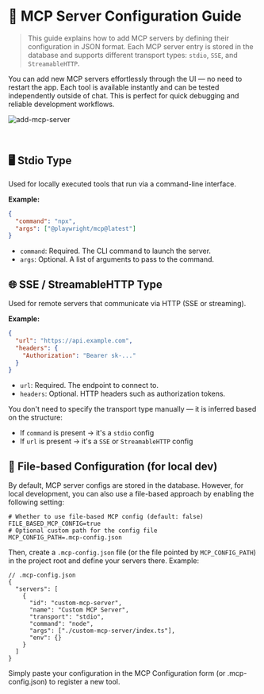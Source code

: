 # 🔧 MCP Server Configuration Guide

> This guide explains how to add MCP servers by defining their configuration in JSON format. Each MCP server entry is stored in the database and supports different transport types: `stdio`, `SSE`, and `StreamableHTTP`.

You can add new MCP servers effortlessly through the UI — no need to restart the app. Each tool is available instantly and can be tested independently outside of chat. This is perfect for quick debugging and reliable development workflows.

![add-mcp-server](https://github.com/user-attachments/assets/f66ae118-883e-4638-b4fc-9f9849566da2)

<br/>

## 🖥️ Stdio Type

Used for locally executed tools that run via a command-line interface.

**Example:**

```json
{
  "command": "npx",
  "args": ["@playwright/mcp@latest"]
}
```

- `command`: Required. The CLI command to launch the server.
- `args`: Optional. A list of arguments to pass to the command.

## 🌐 SSE / StreamableHTTP Type

Used for remote servers that communicate via HTTP (SSE or streaming).

**Example:**

```json
{
  "url": "https://api.example.com",
  "headers": {
    "Authorization": "Bearer sk-..."
  }
}
```

- `url`: Required. The endpoint to connect to.
- `headers`: Optional. HTTP headers such as authorization tokens.

You don't need to specify the transport type manually — it is inferred based on the structure:

- If `command` is present → it's a `stdio` config
- If `url` is present → it's a `SSE` or `StreamableHTTP` config

## 💾 File-based Configuration (for local dev)

By default, MCP server configs are stored in the database.
However, for local development, you can also use a file-based approach by enabling the following setting:

```env
# Whether to use file-based MCP config (default: false)
FILE_BASED_MCP_CONFIG=true
# Optional custom path for the config file
MCP_CONFIG_PATH=.mcp-config.json
```

Then, create a `.mcp-config.json` file (or the file pointed by `MCP_CONFIG_PATH`) in the project root and define your servers there. Example:

```jsonc
// .mcp-config.json
{
  "servers": [
    {
      "id": "custom-mcp-server",
      "name": "Custom MCP Server",
      "transport": "stdio",
      "command": "node",
      "args": ["./custom-mcp-server/index.ts"],
      "env": {}
    }
  ]
}
```

Simply paste your configuration in the MCP Configuration form (or .mcp-config.json) to register a new tool.
